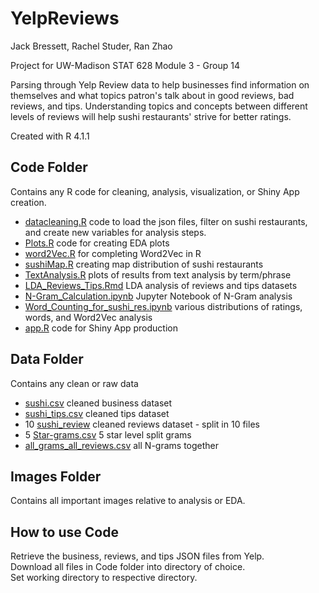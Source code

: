 # YelpReviews
Jack Bressett, Rachel Studer, Ran Zhao

Project for UW-Madison STAT 628 Module 3 - Group 14

Parsing through Yelp Review data to help businesses find information on themselves and what topics patron's talk about in good reviews, bad reviews, and tips. Understanding topics and concepts between different levels of reviews will help sushi restaurants' strive for better ratings.

Created with R 4.1.1

## Code Folder
Contains any R code for cleaning, analysis, visualization, or Shiny App creation.
- [datacleaning.R](Code/datacleaning.R) code to load the json files, filter on sushi restaurants, and create new variables for analysis steps.
- [Plots.R](Code/Plots.R) code for creating EDA plots
- [word2Vec.R](Code/word2Vec.R) for completing Word2Vec in R
- [sushiMap.R](Code/sushiMap.R) creating map distribution of sushi restaurants
- [TextAnalysis.R](Code/TextAnalysis.R) plots of results from text analysis by term/phrase
- [LDA_Reviews_Tips.Rmd](Code/LDA_Reviews_Tips.Rmd) LDA analysis of reviews and tips datasets
- [N-Gram_Calculation.ipynb](Code/N-Gram_Calculation.ipynb) Jupyter Notebook of N-Gram analysis
- [Word_Counting_for_sushi_res.ipynb](Code/Word_Counting_for_sushi_res.ipynb) various distributions of ratings, words, and Word2Vec analysis
- [app.R](Code/app.R) code for Shiny App production


## Data Folder
Contains any clean or raw data
- [sushi.csv](Data/sushi.csv) cleaned business dataset
- [sushi_tips.csv](Data/sushi_tips.csv) cleaned tips dataset
- 10 [sushi_review](Data/sushi_review-1.csv) cleaned reviews dataset - split in 10 files
- 5 [Star-grams.csv](Data/1-Star-grams.csv) 5 star level split grams
- [all_grams_all_reviews.csv](Data/all_grams_all_reviews.csv) all N-grams together


## Images Folder
Contains all important images relative to analysis or EDA.


## How to use Code
Retrieve the business, reviews, and tips JSON files from Yelp.\
Download all files in Code folder into directory of choice. \
Set working directory to respective directory.
